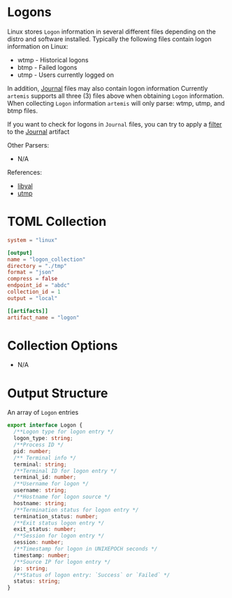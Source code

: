# Logons

Linux stores `Logon` information in several different files depending on the
distro and software installed. Typically the following files contain logon
information on Linux:

- wtmp - Historical logons
- btmp - Failed logons
- utmp - Users currently logged on

In addition, [Journal](./journals.md) files may also contain logon information
Currently `artemis` supports all three (3) files above when obtaining `Logon`
information. When collecting `Logon` information `artemis` will only parse:
wtmp, utmp, and btmp files.

If you want to check for logons in `Journal` files, you can try to apply a
[filter](../../scripting/filterscripts.md) to the [Journal](./journals.md)
artifact

Other Parsers:

- N/A

References:

- [libyal](https://github.com/libyal/dtformats/blob/main/documentation/Utmp%20login%20records%20format.asciidoc)
- [utmp](https://man7.org/linux/man-pages/man5/utmp.5.html)

# TOML Collection

```toml
system = "linux"

[output]
name = "logon_collection"
directory = "./tmp"
format = "json"
compress = false
endpoint_id = "abdc"
collection_id = 1
output = "local"

[[artifacts]]
artifact_name = "logon"
```

# Collection Options

- N/A

# Output Structure

An array of `Logon` entries

```typescript
export interface Logon {
  /**Logon type for logon entry */
  logon_type: string;
  /**Process ID */
  pid: number;
  /** Terminal info */
  terminal: string;
  /**Terminal ID for logon entry */
  terminal_id: number;
  /**Username for logon */
  username: string;
  /**Hostname for logon source */
  hostname: string;
  /**Termination status for logon entry */
  termination_status: number;
  /**Exit status logon entry */
  exit_status: number;
  /**Session for logon entry */
  session: number;
  /**Timestamp for logon in UNIXEPOCH seconds */
  timestamp: number;
  /**Source IP for logon entry */
  ip: string;
  /**Status of logon entry: `Success` or `Failed` */
  status: string;
}
```
